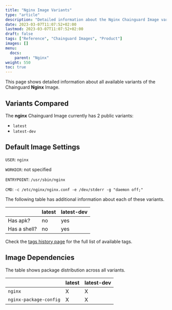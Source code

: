 ```yaml
---
title: "Nginx Image Variants"
type: "article"
description: "Detailed information about the Nginx Chainguard Image variants"
date: 2023-03-07T11:07:52+02:00
lastmod: 2023-03-07T11:07:52+02:00
draft: false
tags: ["Reference", "Chainguard Images", "Product"]
images: []
menu:
  docs:
    parent: "Nginx"
weight: 550
toc: true
---
```


This page shows detailed information about all available variants of the Chainguard **Nginx** Image.

## Variants Compared
The **nginx** Chainguard Image currently has 2 public variants: 

- `latest`
- `latest-dev`

## Default Image Settings
`USER`:		`nginx`

`WORKDIR`:	not specified

`ENTRYPOINT`:	`/usr/sbin/nginx`

`CMD`:		`-c /etc/nginx/nginx.conf -e /dev/stderr -g "daemon off;"`

The following table has additional information about each of these variants.

|              | latest | latest-dev |
|--------------|--------|------------|
| Has apk?     | no     | yes        |
| Has a shell? | no     | yes        |

Check the [tags history page](/chainguard/chainguard-images/reference/nginx/tags_history/) for the full list of available tags.
## Image Dependencies
The table shows package distribution across all variants.

|                        | latest | latest-dev |
|------------------------|--------|------------|
| `nginx`                | X      | X          |
| `nginx-package-config` | X      | X          |
